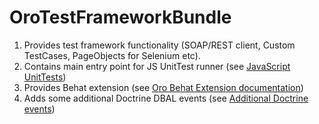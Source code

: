 OroTestFrameworkBundle
======================

1. Provides test framework functionality (SOAP/REST client, Custom TestCases, PageObjects for Selenium etc).
2. Contains main entry point for JS UnitTest runner
(see [JavaScript UnitTests](./Resources/doc/reference/js_unittests.md))
3. Provides Behat extension
(see [Oro Behat Extension documentation](./Behat/README.md))
4. Adds some additional Doctrine DBAL events
(see [Additional Doctrine events](./Resources/doc/reference/doctrine_events.md))
